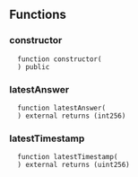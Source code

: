 


## Functions
### constructor
```solidity
  function constructor(
  ) public
```




### latestAnswer
```solidity
  function latestAnswer(
  ) external returns (int256)
```




### latestTimestamp
```solidity
  function latestTimestamp(
  ) external returns (uint256)
```




